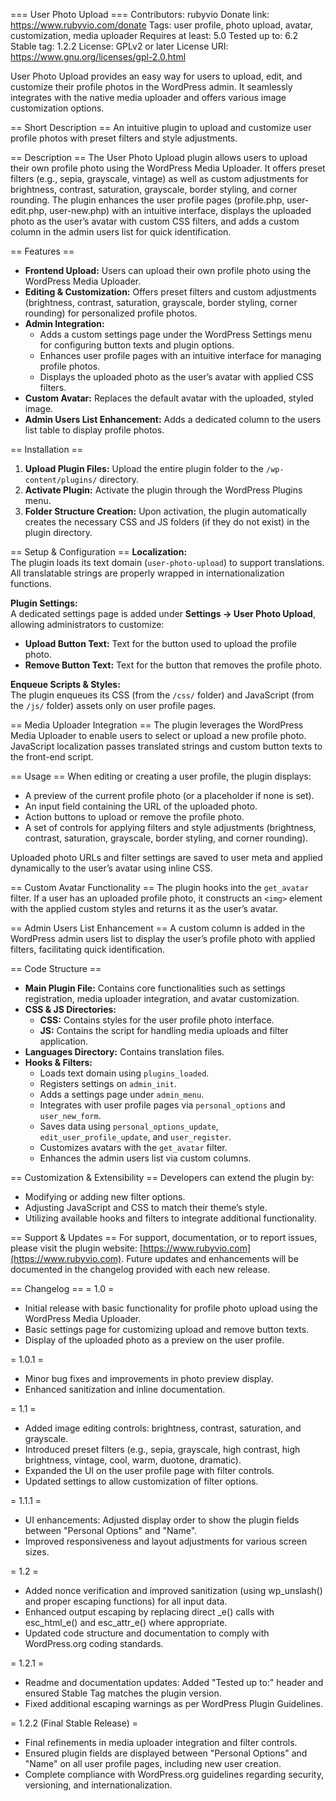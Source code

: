 === User Photo Upload ===
Contributors: rubyvio
Donate link: https://www.rubyvio.com/donate
Tags: user profile, photo upload, avatar, customization, media uploader
Requires at least: 5.0
Tested up to: 6.2
Stable tag: 1.2.2
License: GPLv2 or later
License URI: https://www.gnu.org/licenses/gpl-2.0.html

User Photo Upload provides an easy way for users to upload, edit, and customize their profile photos in the WordPress admin. It seamlessly integrates with the native media uploader and offers various image customization options.

== Short Description ==
An intuitive plugin to upload and customize user profile photos with preset filters and style adjustments.

== Description ==
The User Photo Upload plugin allows users to upload their own profile photo using the WordPress Media Uploader. It offers preset filters (e.g., sepia, grayscale, vintage) as well as custom adjustments for brightness, contrast, saturation, grayscale, border styling, and corner rounding. The plugin enhances the user profile pages (profile.php, user-edit.php, user-new.php) with an intuitive interface, displays the uploaded photo as the user’s avatar with custom CSS filters, and adds a custom column in the admin users list for quick identification.

== Features ==
* **Frontend Upload:** Users can upload their own profile photo using the WordPress Media Uploader.
* **Editing & Customization:** Offers preset filters and custom adjustments (brightness, contrast, saturation, grayscale, border styling, corner rounding) for personalized profile photos.
* **Admin Integration:**
  * Adds a custom settings page under the WordPress Settings menu for configuring button texts and plugin options.
  * Enhances user profile pages with an intuitive interface for managing profile photos.
  * Displays the uploaded photo as the user’s avatar with applied CSS filters.
* **Custom Avatar:** Replaces the default avatar with the uploaded, styled image.
* **Admin Users List Enhancement:** Adds a dedicated column to the users list table to display profile photos.

== Installation ==
1. **Upload Plugin Files:**
   Upload the entire plugin folder to the `/wp-content/plugins/` directory.
2. **Activate Plugin:**
   Activate the plugin through the WordPress Plugins menu.
3. **Folder Structure Creation:**
   Upon activation, the plugin automatically creates the necessary CSS and JS folders (if they do not exist) in the plugin directory.

== Setup & Configuration ==
**Localization:**  
The plugin loads its text domain (`user-photo-upload`) to support translations. All translatable strings are properly wrapped in internationalization functions.

**Plugin Settings:**  
A dedicated settings page is added under **Settings → User Photo Upload**, allowing administrators to customize:
* **Upload Button Text:** Text for the button used to upload the profile photo.
* **Remove Button Text:** Text for the button that removes the profile photo.

**Enqueue Scripts & Styles:**  
The plugin enqueues its CSS (from the `/css/` folder) and JavaScript (from the `/js/` folder) assets only on user profile pages.

== Media Uploader Integration ==
The plugin leverages the WordPress Media Uploader to enable users to select or upload a new profile photo. JavaScript localization passes translated strings and custom button texts to the front-end script.

== Usage ==
When editing or creating a user profile, the plugin displays:
* A preview of the current profile photo (or a placeholder if none is set).
* An input field containing the URL of the uploaded photo.
* Action buttons to upload or remove the profile photo.
* A set of controls for applying filters and style adjustments (brightness, contrast, saturation, grayscale, border styling, and corner rounding).

Uploaded photo URLs and filter settings are saved to user meta and applied dynamically to the user’s avatar using inline CSS.

== Custom Avatar Functionality ==
The plugin hooks into the `get_avatar` filter. If a user has an uploaded profile photo, it constructs an `<img>` element with the applied custom styles and returns it as the user’s avatar.

== Admin Users List Enhancement ==
A custom column is added in the WordPress admin users list to display the user’s profile photo with applied filters, facilitating quick identification.

== Code Structure ==
* **Main Plugin File:** Contains core functionalities such as settings registration, media uploader integration, and avatar customization.
* **CSS & JS Directories:**
  * **CSS:** Contains styles for the user profile photo interface.
  * **JS:** Contains the script for handling media uploads and filter application.
* **Languages Directory:** Contains translation files.
* **Hooks & Filters:**
  * Loads text domain using `plugins_loaded`.
  * Registers settings on `admin_init`.
  * Adds a settings page under `admin_menu`.
  * Integrates with user profile pages via `personal_options` and `user_new_form`.
  * Saves data using `personal_options_update`, `edit_user_profile_update`, and `user_register`.
  * Customizes avatars with the `get_avatar` filter.
  * Enhances the admin users list via custom columns.

== Customization & Extensibility ==
Developers can extend the plugin by:
* Modifying or adding new filter options.
* Adjusting JavaScript and CSS to match their theme’s style.
* Utilizing available hooks and filters to integrate additional functionality.

== Support & Updates ==
For support, documentation, or to report issues, please visit the plugin website: [https://www.rubyvio.com](https://www.rubyvio.com). Future updates and enhancements will be documented in the changelog provided with each new release.

== Changelog ==
= 1.0 =
* Initial release with basic functionality for profile photo upload using the WordPress Media Uploader.
* Basic settings page for customizing upload and remove button texts.
* Display of the uploaded photo as a preview on the user profile.

= 1.0.1 =
* Minor bug fixes and improvements in photo preview display.
* Enhanced sanitization and inline documentation.

= 1.1 =
* Added image editing controls: brightness, contrast, saturation, and grayscale.
* Introduced preset filters (e.g., sepia, grayscale, high contrast, high brightness, vintage, cool, warm, duotone, dramatic).
* Expanded the UI on the user profile page with filter controls.
* Updated settings to allow customization of filter options.

= 1.1.1 =
* UI enhancements: Adjusted display order to show the plugin fields between "Personal Options" and "Name".
* Improved responsiveness and layout adjustments for various screen sizes.

= 1.2 =
* Added nonce verification and improved sanitization (using wp_unslash() and proper escaping functions) for all input data.
* Enhanced output escaping by replacing direct _e() calls with esc_html_e() and esc_attr_e() where appropriate.
* Updated code structure and documentation to comply with WordPress.org coding standards.

= 1.2.1 =
* Readme and documentation updates: Added "Tested up to:" header and ensured Stable Tag matches the plugin version.
* Fixed additional escaping warnings as per WordPress Plugin Guidelines.

= 1.2.2 (Final Stable Release) =
* Final refinements in media uploader integration and filter controls.
* Ensured plugin fields are displayed between "Personal Options" and "Name" on all user profile pages, including new user creation.
* Complete compliance with WordPress.org guidelines regarding security, versioning, and internationalization.

